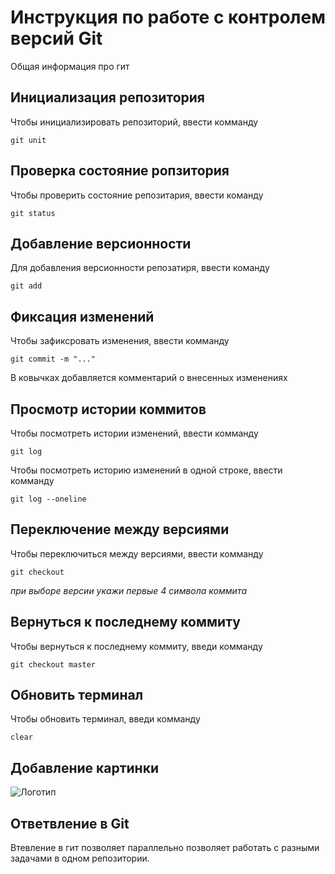 # **Инструкция по работе с контролем версий Git**

Общая информация про гит

## Инициализация репозитория

Чтобы инициализировать репозиторий, ввести комманду

    git unit

## Проверка состояние ропзитория

Чтобы проверить состояние репозитария, ввести команду

    git status  

## Добавление версионности

Для добавления версионности репозатиря, ввести команду

    git add


## Фиксация изменений

Чтобы зафиксровать изменения, ввести комманду

    git commit -m "..."

В ковычках добавляется комментарий о внесенных изменениях

## Просмотр истории коммитов

 Чтобы посмотреть истории изменений, ввести комманду

    git log

Чтобы посмотреть историю изменений в одной строке, ввести комманду

    git log --oneline

## Переключение между версиями

 Чтобы переключиться между версиями, ввести комманду

    git checkout
*при выборе версии укажи первые 4 символа коммита*

## Вернуться к последнему коммиту

Чтобы вернуться к последнему коммиту, введи комманду

    git checkout master

## Обновить терминал

Чтобы обновить терминал, введи комманду

    clear

## Добавление картинки
![Логотип](HotPoint.png)

## Ответвление в Git
 
 Втевление в гит позволяет параллельно позволяет работать с разными задачами в одном репозитории.